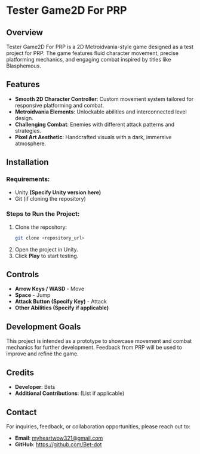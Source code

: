 # Tester Game2D For PRP

## Overview
Tester Game2D For PRP is a 2D Metroidvania-style game designed as a test project for PRP. The game features fluid character movement, precise platforming mechanics, and engaging combat inspired by titles like Blasphemous.

## Features
- **Smooth 2D Character Controller**: Custom movement system tailored for responsive platforming and combat.
- **Metroidvania Elements**: Unlockable abilities and interconnected level design.
- **Challenging Combat**: Enemies with different attack patterns and strategies.
- **Pixel Art Aesthetic**: Handcrafted visuals with a dark, immersive atmosphere.

## Installation
### Requirements:
- Unity **(Specify Unity version here)**
- Git (if cloning the repository)

### Steps to Run the Project:
1. Clone the repository:
   ```sh
   git clone <repository_url>
   ```
2. Open the project in Unity.
3. Click **Play** to start testing.

## Controls
- **Arrow Keys / WASD** - Move
- **Space** - Jump
- **Attack Button (Specify Key)** - Attack
- **Other Abilities (Specify if applicable)**

## Development Goals
This project is intended as a prototype to showcase movement and combat mechanics for further development. Feedback from PRP will be used to improve and refine the game.

## Credits
- **Developer**: Bets
- **Additional Contributions**: (List if applicable)

## Contact
For inquiries, feedback, or collaboration opportunities, please reach out to:
- **Email**: myheartwow321@gmail.com
- **GitHub**: https://github.com/Bet-dot

